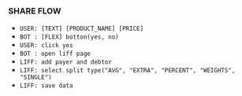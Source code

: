 
### SHARE FLOW

* `USER: [TEXT] [PRODUCT_NAME] [PRICE]`
* `BOT : [FLEX] botton(yes, no)`
* `USER: click yes`
* `BOT : open liff page`
* `LIFF: add payer and debtor`
* `LIFF: select split type("AVG", "EXTRA", "PERCENT", "WEIGHTS", "SINGLE")`
* `LIFF: save data`

